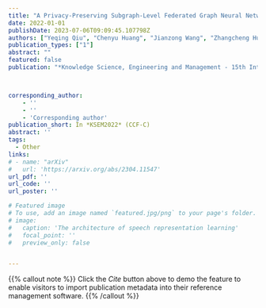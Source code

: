 ```yaml
---
title: "A Privacy-Preserving Subgraph-Level Federated Graph Neural Network via Differential Privacy"
date: 2022-01-01
publishDate: 2023-07-06T09:09:45.107798Z
authors: ["Yeqing Qiu", "Chenyu Huang", "Jianzong Wang", "Zhangcheng Huang", "Jing Xiao"]
publication_types: ["1"]
abstract: ""
featured: false
publication: "*Knowledge Science, Engineering and Management - 15th International Conference*"



corresponding_author:
    - ''
    - ''
    - 'Corresponding author'
publication_short: In *KSEM2022* (CCF-C)
abstract: ''
tags:
  - Other
links:
# - name: "arXiv"
#   url: 'https://arxiv.org/abs/2304.11547'
url_pdf: ''
url_code: ''
url_poster: ''

# Featured image
# To use, add an image named `featured.jpg/png` to your page's folder.
# image:
#   caption: 'The architecture of speech representation learning'
#   focal_point: ''
#   preview_only: false


---
```


{{% callout note %}}
Click the _Cite_ button above to demo the feature to enable visitors to import publication metadata into their reference management software.
{{% /callout %}}



